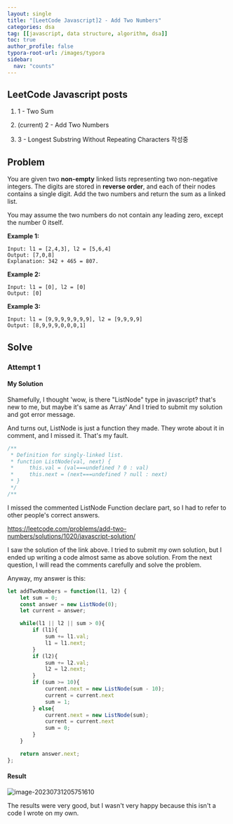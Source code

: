 ```yaml
---
layout: single
title: "[LeetCode Javascript]2 - Add Two Numbers"
categories: dsa
tag: [[javascript, data structure, algorithm, dsa]]
toc: true
author_profile: false
typora-root-url: /images/typora
sidebar:
  nav: "counts"
---
```


<nav class="cods"><h2>LeetCode Javascript posts</h2><ol><li><a href="/dsa/2023-08-01-dsa_LeetCode_Javascript~1_-_Two_Sum"></a>1 - Two Sum</li><li><p>(current) 2 - Add Two Numbers</p></li><li><a href="/dsa/2023-08-01-dsa_LeetCode_Javascript~3_-_Longest_Substring_Without_Repeating_Characters_작성중"></a>3 - Longest Substring Without Repeating Characters 작성중</li></ol></nav>

## Problem

You are given two **non-empty** linked lists representing two non-negative integers. The digits are stored in **reverse order**, and each of their nodes contains a single digit. Add the two numbers and return the sum as a linked list.

You may assume the two numbers do not contain any leading zero, except the number 0 itself.

**Example 1:**

```
Input: l1 = [2,4,3], l2 = [5,6,4]
Output: [7,0,8]
Explanation: 342 + 465 = 807.
```

**Example 2:**

```
Input: l1 = [0], l2 = [0]
Output: [0]
```

**Example 3:**

```
Input: l1 = [9,9,9,9,9,9,9], l2 = [9,9,9,9]
Output: [8,9,9,9,0,0,0,1]
```



## Solve 

### Attempt 1

#### My Solution

Shamefully, I thought 'wow, is there "ListNode" type in javascript? that's new to me, but maybe it's same as Array'
And I tried to submit my solution and got error message.

And turns out, ListNode is just a function they made.
They wrote about it in comment, and I missed it. 
That's my fault.

```javascript
/**
 * Definition for singly-linked list.
 * function ListNode(val, next) {
 *     this.val = (val===undefined ? 0 : val)
 *     this.next = (next===undefined ? null : next)
 * }
 */
/**
```

I missed the commented ListNode Function declare part, so I had to refer to other people's correct answers.

https://leetcode.com/problems/add-two-numbers/solutions/1020/javascript-solution/

I saw the solution of the link above.
I tried to submit my own solution, but I ended up writing a code almost same as above solution.
From the next question, I will read the comments carefully and solve the problem.

Anyway, my answer is this:

```javascript
let addTwoNumbers = function(l1, l2) {
    let sum = 0;
    const answer = new ListNode(0);
    let current = answer;

    while(l1 || l2 || sum > 0){
        if (l1){
            sum += l1.val;
            l1 = l1.next;
        }
        if (l2){
            sum += l2.val;
            l2 = l2.next;
        }
        if (sum >= 10){
            current.next = new ListNode(sum - 10);
            current = current.next
            sum = 1;
        } else{
            current.next = new ListNode(sum);
            current = current.next
            sum = 0;
        }
    }

    return answer.next;
};
```



#### Result

![image-20230731205751610](/images/typora/images/typora/images/typoraimages/typora/image-20230731205751610.png)

The results were very good, but I wasn't very happy because this isn't a code I wrote on my own.